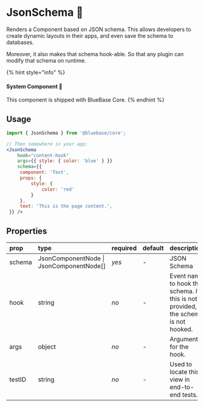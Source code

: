# JsonSchema 📌

Renders a Component based on JSON schema. This allows developers to create dynamic layouts in their apps, and even save the schema to databases.

Moreover, it also makes that schema hook-able. So that any plugin can modify that schema on runtime.

{% hint style="info" %}
#### System Component 📌

This component is shipped with BlueBase Core.
{% endhint %}

## Usage

```jsx
import { JsonSchema } from '@bluebase/core';

// Then somewhere in your app:
<JsonSchema
    hook="content-hook"
    args={{ style: { color: 'blue' } }}
    schema={{
     component: 'Text',
     props: {
         style: {
             color: 'red'
         }
     },
     text: 'This is the page content.',
 }} />
```

## Properties

| prop | type | required | default | description |
| :--- | :--- | :--- | :--- | :--- |
| schema | JsonComponentNode  \| JsonComponentNode\[\] | _yes_ | - | JSON Schema |
| hook | string | _no_ | - | Event name to hook this schema. If this is not provided, the schema is not hooked. |
| args | object | _no_ | - | Arguments for the hook. |
| testID | string | _no_ | - | Used to locate this view in end-to-end tests. |

